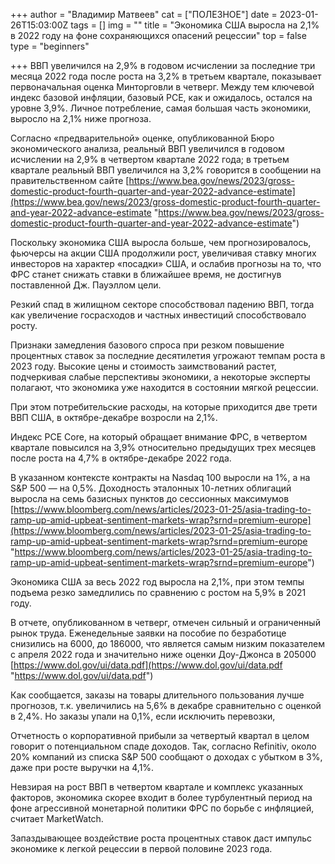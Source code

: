 +++
author = "Владимир Матвеев"
cat = ["ПОЛЕЗНОЕ"]
date = 2023-01-26T15:03:00Z
tags = []
img = ""
title = "Экономика США выросла на 2,1% в 2022 году на фоне сохраняющихся опасений рецессии"
top = false
type = "beginners"

+++
ВВП увеличился на 2,9% в годовом исчислении за последние три месяца 2022 года после роста на 3,2% в третьем квартале, показывает первоначальная оценка Минторговли в четверг. Между тем ключевой индекс базовой инфляции, базовый PCE, как и ожидалось, остался на уровне 3,9%. Личное потребление, самая большая часть экономики, выросло на 2,1% ниже прогноза.

Согласно «предварительной» оценке, опубликованной Бюро экономического анализа, реальный ВВП увеличился в годовом исчислении на 2,9% в четвертом квартале 2022 года; в третьем квартале реальный ВВП увеличился на 3,2% говорится в сообщении на правительственном сайте [https://www.bea.gov/news/2023/gross-domestic-product-fourth-quarter-and-year-2022-advance-estimate](https://www.bea.gov/news/2023/gross-domestic-product-fourth-quarter-and-year-2022-advance-estimate "https://www.bea.gov/news/2023/gross-domestic-product-fourth-quarter-and-year-2022-advance-estimate")

Поскольку экономика США выросла больше, чем прогнозировалось, фьючерсы на акции США продолжили рост, увеличивая ставку многих инвесторов на характер «посадки» США, и ослабив прогнозы на то, что ФРС станет снижать ставки в ближайшее время, не достигнув поставленной Дж. Пауэллом цели.   

Резкий спад в жилищном секторе способствовал падению ВВП, тогда как увеличение госрасходов и частных инвестиций способствовало росту.

Признаки замедления базового спроса при резком повышение процентных ставок за последние десятилетия угрожают темпам роста в 2023 году. Высокие цены и стоимость заимствований растет, подчеркивая слабые перспективы экономики, а некоторые эксперты полагают, что экономика уже находится в состоянии мягкой рецессии.

При этом потребительские расходы, на которые приходится две трети ВВП США, в октябре-декабре возросли на 2,1%.

Индекс PCE Core, на который обращает внимание ФРС, в четвертом квартале повысился на 3,9% относительно предыдущих трех месяцев после роста на 4,7% в октябре-декабре 2022 года.

В указанном контексте контракты на Nasdaq 100 выросли на 1%, а на S&P 500 — на 0,5%. Доходность эталонных 10-летних облигаций выросла на семь базисных пунктов до сессионных максимумов [https://www.bloomberg.com/news/articles/2023-01-25/asia-trading-to-ramp-up-amid-upbeat-sentiment-markets-wrap?srnd=premium-europe](https://www.bloomberg.com/news/articles/2023-01-25/asia-trading-to-ramp-up-amid-upbeat-sentiment-markets-wrap?srnd=premium-europe "https://www.bloomberg.com/news/articles/2023-01-25/asia-trading-to-ramp-up-amid-upbeat-sentiment-markets-wrap?srnd=premium-europe")

Экономика США за весь 2022 год выросла на 2,1%, при этом темпы подъема резко замедлились по сравнению с ростом на 5,9% в 2021 году.

В отчете, опубликованном в четверг, отмечен сильный и ограниченный рынок труда. Еженедельные заявки на пособие по безработице снизились на 6000, до 186000, что является самым низким показателем с апреля 2022 года и значительно ниже оценки Доу-Джонса в 205000 [https://www.dol.gov/ui/data.pdf](https://www.dol.gov/ui/data.pdf "https://www.dol.gov/ui/data.pdf")

Как сообщается, заказы на товары длительного пользования лучше прогнозов, т.к. увеличились на 5,6% в декабре сравнительно с оценкой в 2,4%. Но заказы упали на 0,1%, если исключить перевозки,

Отчетность о корпоративной прибыли за четвертый квартал в целом говорит о потенциальном спаде доходов. Так, согласно Refinitiv, около 20% компаний из списка S&P 500 сообщают о доходах с убытком в 3%, даже при росте выручки на 4,1%.

Невзирая на рост ВВП в четвертом квартале и комплекс указанных факторов, экономика скорее входит в более турбулентный период на фоне агрессивной монетарной политики ФРС по борьбе с инфляцией, считает MarketWatch.

Запаздывающее воздействие роста процентных ставок даст импульс экономике к легкой рецессии в первой половине 2023 года.